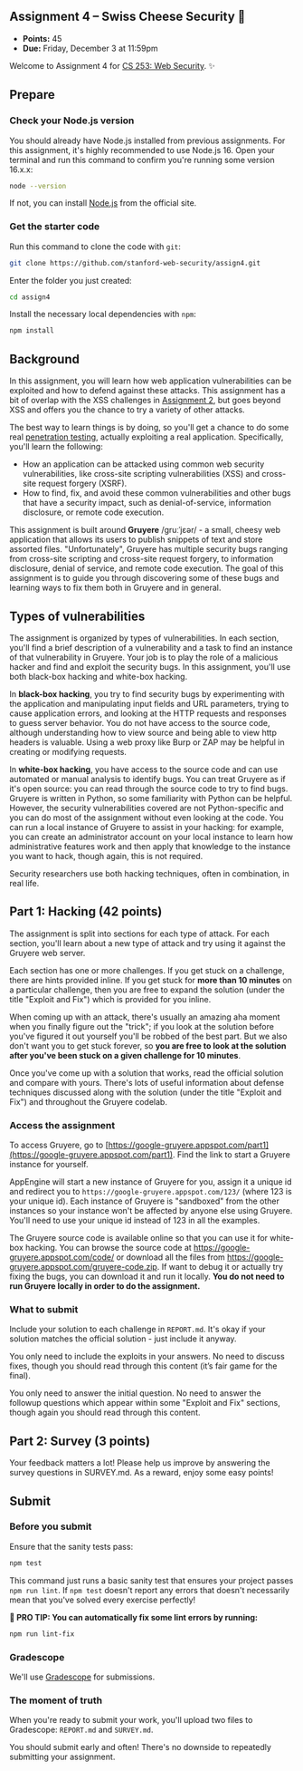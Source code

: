 ## Assignment 4 – Swiss Cheese Security 🧀

- **Points:** 45
- **Due:** Friday, December 3 at 11:59pm

Welcome to Assignment 4 for [CS 253: Web Security](https://cs253.stanford.edu). ✨

## Prepare

### Check your Node.js version

You should already have Node.js installed from previous assignments. For this assignment, it's highly recommended to use Node.js 16. Open your terminal and run this command to confirm you're running some version 16.x.x:

```sh
node --version
```

If not, you can install [Node.js](https://nodejs.org/en/) from the official site.

### Get the starter code

Run this command to clone the code with `git`:

```sh
git clone https://github.com/stanford-web-security/assign4.git
```

Enter the folder you just created:

```sh
cd assign4
```

Install the necessary local dependencies with `npm`:

```sh
npm install
```

## Background

In this assignment, you will learn how web application vulnerabilities can be exploited and how to defend against these attacks. This assignment has a bit of overlap with the XSS challenges in [Assignment 2](/assign2), but goes beyond XSS and offers you the chance to try a variety of other attacks.

The best way to learn things is by doing, so you'll get a chance to do some real [penetration testing](https://en.wikipedia.org/wiki/Penetration_test), actually exploiting a real application. Specifically, you'll learn the following:

- How an application can be attacked using common web security vulnerabilities, like cross-site scripting vulnerabilities (XSS) and cross-site request forgery (XSRF).
- How to find, fix, and avoid these common vulnerabilities and other bugs that have a security impact, such as denial-of-service, information disclosure, or remote code execution.

This assignment is built around **Gruyere** /ɡruːˈjɛər/ - a small, cheesy web application that allows its users to publish snippets of text and store assorted files. "Unfortunately", Gruyere has multiple security bugs ranging from cross-site scripting and cross-site request forgery, to information disclosure, denial of service, and remote code execution. The goal of this assignment is to guide you through discovering some of these bugs and learning ways to fix them both in Gruyere and in general.

## Types of vulnerabilities

The assignment is organized by types of vulnerabilities. In each section, you'll find a brief description of a vulnerability and a task to find an instance of that vulnerability in Gruyere. Your job is to play the role of a malicious hacker and find and exploit the security bugs. In this assignment, you'll use both black-box hacking and white-box hacking.

In **black-box hacking**, you try to find security bugs by experimenting with the application and manipulating input fields and URL parameters, trying to cause application errors, and looking at the HTTP requests and responses to guess server behavior. You do not have access to the source code, although understanding how to view source and being able to view http headers is valuable. Using a web proxy like Burp or ZAP may be helpful in creating or modifying requests.

In **white-box hacking**, you have access to the source code and can use automated or manual analysis to identify bugs. You can treat Gruyere as if it's open source: you can read through the source code to try to find bugs. Gruyere is written in Python, so some familiarity with Python can be helpful. However, the security vulnerabilities covered are not Python-specific and you can do most of the assignment without even looking at the code. You can run a local instance of Gruyere to assist in your hacking: for example, you can create an administrator account on your local instance to learn how administrative features work and then apply that knowledge to the instance you want to hack, though again, this is not required.

Security researchers use both hacking techniques, often in combination, in real life.

## Part 1: Hacking (42 points)

The assignment is split into sections for each type of attack. For each section, you'll learn about a new type of attack and try using it against the Gruyere web server.

Each section has one or more challenges. If you get stuck on a challenge, there are hints provided inline. If you get stuck for **more than 10 minutes** on a particular challenge, then you are free to expand the solution (under the title "Exploit and Fix") which is provided for you inline.

When coming up with an attack, there's usually an amazing aha moment when you finally figure out the "trick"; if you look at the solution before you've figured it out yourself you'll be robbed of the best part. But we also don't want you to get stuck forever, so **you are free to look at the solution after you've been stuck on a given challenge for 10 minutes**.

Once you've come up with a solution that works, read the official solution and compare with yours. There's lots of useful information about defense techniques discussed along with the solution (under the title "Exploit and Fix") and throughout the Gruyere codelab.

### Access the assignment

To access Gruyere, go to [https://google-gruyere.appspot.com/part1](https://google-gruyere.appspot.com/part1). Find the link to start a Gruyere instance for yourself.

AppEngine will start a new instance of Gruyere for you, assign it a unique id and redirect you to `https://google-gruyere.appspot.com/123/` (where 123 is your unique id). Each instance of Gruyere is "sandboxed" from the other instances so your instance won't be affected by anyone else using Gruyere. You'll need to use your unique id instead of 123 in all the examples.

The Gruyere source code is available online so that you can use it for white-box hacking. You can browse the source code at https://google-gruyere.appspot.com/code/ or download all the files from https://google-gruyere.appspot.com/gruyere-code.zip. If want to debug it or actually try fixing the bugs, you can download it and run it locally. **You do not need to run Gruyere locally in order to do the assignment.**

### What to submit

Include your solution to each challenge in `REPORT.md`. It's okay if your solution matches the official solution - just include it anyway.

You only need to include the exploits in your answers. No need to discuss fixes, though you should read through this content (it’s fair game for the final).

You only need to answer the initial question. No need to answer the followup questions which appear within some "Exploit and Fix" sections, though again you should read through this content.

## Part 2: Survey (3 points)
Your feedback matters a lot! Please help us improve by answering the survey questions in SURVEY.md. As a reward, enjoy some easy points!

## Submit

### Before you submit

Ensure that the sanity tests pass:

```sh
npm test
```

This command just runs a basic sanity test that ensures your project passes `npm run lint`. If `npm test` doesn't report any errors that doesn't necessarily mean that you've solved every exercise perfectly!

**🌟 PRO TIP: You can automatically fix some lint errors by running:**

```sh
npm run lint-fix
```

### Gradescope

We'll use [Gradescope](https://gradescope.com/) for submissions.

### The moment of truth

When you're ready to submit your work, you'll upload two files to Gradescope: `REPORT.md` and `SURVEY.md`.

You should submit early and often! There's no downside to repeatedly submitting your assignment.
